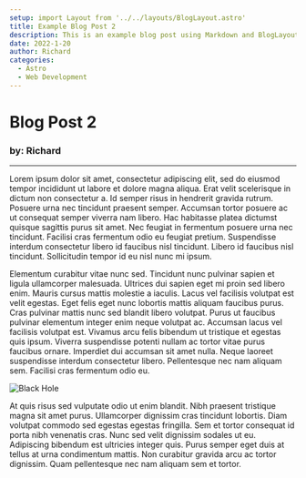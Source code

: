 ```yaml
---
setup: import Layout from '../../layouts/BlogLayout.astro'
title: Example Blog Post 2
description: This is an example blog post using Markdown and BlogLayout.
date: 2022-1-20
author: Richard
categories:
  - Astro
  - Web Development
---
```


# Blog Post 2

### by: Richard

---

Lorem ipsum dolor sit amet, consectetur adipiscing elit, sed do eiusmod tempor incididunt ut labore et dolore magna aliqua. Erat velit scelerisque in dictum non consectetur a. Id semper risus in hendrerit gravida rutrum. Posuere urna nec tincidunt praesent semper. Accumsan tortor posuere ac ut consequat semper viverra nam libero. Hac habitasse platea dictumst quisque sagittis purus sit amet. Nec feugiat in fermentum posuere urna nec tincidunt. Facilisi cras fermentum odio eu feugiat pretium. Suspendisse interdum consectetur libero id faucibus nisl tincidunt. Libero id faucibus nisl tincidunt. Sollicitudin tempor id eu nisl nunc mi ipsum.

<!-- ![Ecplispe](/images/eclipse.jpg) -->

Elementum curabitur vitae nunc sed. Tincidunt nunc pulvinar sapien et ligula ullamcorper malesuada. Ultrices dui sapien eget mi proin sed libero enim. Mauris cursus mattis molestie a iaculis. Lacus vel facilisis volutpat est velit egestas. Eget felis eget nunc lobortis mattis aliquam faucibus purus. Cras pulvinar mattis nunc sed blandit libero volutpat. Purus ut faucibus pulvinar elementum integer enim neque volutpat ac. Accumsan lacus vel facilisis volutpat est. Vivamus arcu felis bibendum ut tristique et egestas quis ipsum. Viverra suspendisse potenti nullam ac tortor vitae purus faucibus ornare. Imperdiet dui accumsan sit amet nulla. Neque laoreet suspendisse interdum consectetur libero. Pellentesque nec nam aliquam sem. Facilisi cras fermentum odio eu.

![Black Hole](/images/blackhole.jpg)

At quis risus sed vulputate odio ut enim blandit. Nibh praesent tristique magna sit amet purus. Ullamcorper dignissim cras tincidunt lobortis. Diam volutpat commodo sed egestas egestas fringilla. Sem et tortor consequat id porta nibh venenatis cras. Nunc sed velit dignissim sodales ut eu. Adipiscing bibendum est ultricies integer quis. Purus semper eget duis at tellus at urna condimentum mattis. Non curabitur gravida arcu ac tortor dignissim. Quam pellentesque nec nam aliquam sem et tortor.
